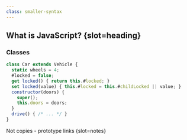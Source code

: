 ```yaml
---
class: smaller-syntax
---
```

## What is JavaScript? {slot=heading}

### Classes

```js
class Car extends Vehicle {
  static wheels = 4;
  #locked = false;
  get locked() { return this.#locked; }
  set locked(value) { this.#locked = this.#childLocked || value; }
  constructor(doors) {
    super();
    this.doors = doors;
  }
  drive() { /* ... */ }
}
```

Not copies - prototype links {slot=notes}
